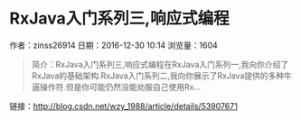 # RxJava入门系列三,响应式编程
作者：zinss26914
日期：2016-12-30 10:14
浏览量：1604
> 简介：RxJava入门系列三,响应式编程在RxJava入门系列一,我向你介绍了RxJava的基础架构.RxJava入门系列二,我向你展示了RxJava提供的多种牛逼操作符.但是你可能仍然没能劝服自己使用Rx...

 链接：http://blog.csdn.net/wzy_1988/article/details/53907671
